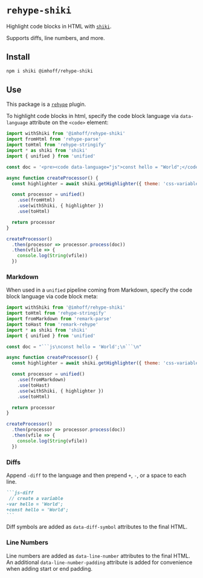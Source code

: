 # `rehype-shiki`

Highlight code blocks in HTML with [`shiki`](https://github.com/shikijs/shiki).

Supports diffs, line numbers, and more.

## Install

```sh
npm i shiki @imhoff/rehype-shiki
```

## Use

This package is a [`rehype`](https://github.com/rehypejs/rehype) plugin.

To highlight code blocks in html, specify the code block language via
`data-language` attribute on the `<code>` element:

```js
import withShiki from '@imhoff/rehype-shiki'
import fromHtml from 'rehype-parse'
import toHtml from 'rehype-stringify'
import * as shiki from 'shiki'
import { unified } from 'unified'

const doc = '<pre><code data-language="js">const hello = "World";</code></pre>'

async function createProcessor() {
  const highlighter = await shiki.getHighlighter({ theme: 'css-variables' })

  const processor = unified()
    .use(fromHtml)
    .use(withShiki, { highlighter })
    .use(toHtml)

  return processor
}

createProcessor()
  .then(processor => processor.process(doc))
  .then(vfile => {
    console.log(String(vfile))
  })
```

### Markdown

When used in a `unified` pipeline coming from Markdown, specify the code block
language via code block meta:

````js
import withShiki from '@imhoff/rehype-shiki'
import toHtml from 'rehype-stringify'
import fromMarkdown from 'remark-parse'
import toHast from 'remark-rehype'
import * as shiki from 'shiki'
import { unified } from 'unified'

const doc = "```js\nconst hello = 'World';\n```\n"

async function createProcessor() {
  const highlighter = await shiki.getHighlighter({ theme: 'css-variables' })

  const processor = unified()
    .use(fromMarkdown)
    .use(toHast)
    .use(withShiki, { highlighter })
    .use(toHtml)

  return processor
}

createProcessor()
  .then(processor => processor.process(doc))
  .then(vfile => {
    console.log(String(vfile))
  })
````

### Diffs

Append `-diff` to the language and then prepend `+`, `-`, or a space to each line.

````markdown
```js-diff
 // create a variable
-var hello = 'World';
+const hello = 'World';
```
````

Diff symbols are added as `data-diff-symbol` attributes to the final HTML.

### Line Numbers

Line numbers are added as `data-line-number` attributes to the final HTML. An
additional `data-line-number-padding` attribute is added for convenience when
adding start or end padding.
